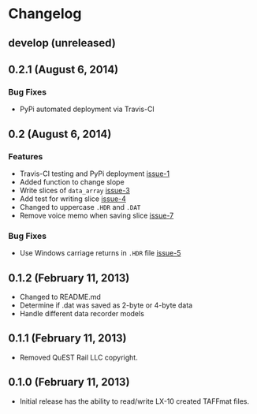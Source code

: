 # Changelog

## develop (unreleased)

## 0.2.1 (August 6, 2014)

### Bug Fixes

- PyPi automated deployment via Travis-CI

## 0.2 (August 6, 2014)

### Features

- Travis-CI testing and PyPi deployment [issue-1][]
- Added function to change slope
- Write slices of `data_array` [issue-3][]
- Add test for writing slice [issue-4][]
- Changed to uppercase `.HDR` and `.DAT`
- Remove voice memo when saving slice [issue-7][]

### Bug Fixes

- Use Windows carriage returns in `.HDR` file [issue-5][]

## 0.1.2 (February 11, 2013)

- Changed to README.md
- Determine if .dat was saved as 2-byte or 4-byte data
- Handle different data recorder models

## 0.1.1 (February 11, 2013)

- Removed QuEST Rail LLC copyright.

## 0.1.0 (February 11, 2013)

- Initial release has the ability to read/write LX-10 created TAFFmat
  files.

[issue-1]: https://github.com/questrail/taffmat/issues/1
[issue-3]: https://github.com/questrail/taffmat/issues/3
[issue-4]: https://github.com/questrail/taffmat/issues/4
[issue-5]: https://github.com/questrail/taffmat/issues/5
[issue-7]: https://github.com/questrail/taffmat/issues/7
